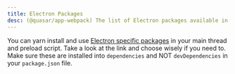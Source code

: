 ```yaml
---
title: Electron Packages
desc: (@quasar/app-webpack) The list of Electron packages available in a Quasar app.
---
```

You can yarn install and use [Electron specific packages](https://zeke.github.io/electron.atom.io/userland/most_downloaded_packages) in your main thread and preload script. Take a look at the link and choose wisely if you need to. Make sure these are installed into `dependencies` and NOT `devDependencies` in your `package.json` file.

